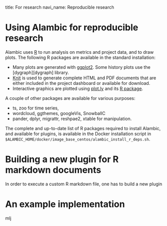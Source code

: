 title: For research
navi_name: Reproducible research


# Using Alambic for reproducible research

Alambic uses [R][r] to run analysis on metrics and project data, and to draw plots. The following R packages are available in the standard installation:

* Many plots are generated with [ggplot2][ggplot2]. Some history plots use the [dygraph][dygraph] library.
* [Knit][knit] is used to generate complete HTML and PDF documents that are either included in the project dashboard or available for download.
* Interactive graphics are plotted using [plot.ly][plotly] and its [R package][plotlyr].

A couple of other packages are available for various purposes:

* ts, zoo for time series,
* wordcloud, ggthemes, googleVis, SnowballC
* pander, dplyr, migrattr, reshpae2, xtable for manipulation.

The complete and up-to-date list of R packages required to install Alambic, and available for plugins, is available in the Docker installation script in `$ALAMBIC_HOME/docker/image_base_centos/alambic_install_r_deps.sh`.

[r]: https://www.r-project.org
[knit]: http://rmarkdown.rstudio.com/
[ggplot2]: http://ggplot2.org/
[plotly]: http://plot.ly
[plotlyr]: https://plot.ly/r/


# Building a new plugin for R markdown documents

In order to execute a custom R markdown file, one has to build a new plugin






# An example implementation

mlj
